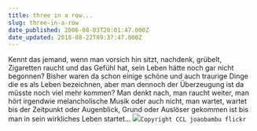 ```yaml
---
title: three in a row...
slug: three-in-a-row
date_published: 2006-08-03T20:01:47.000Z
date_updated: 2018-08-22T09:37:47.000Z
---
```


Kennt das jemand, wenn man vorsich hin sitzt, nachdenk, grübelt, Zigaretten raucht und das Gefühl hat, sein Leben hätte noch gar nicht begonnen? Bisher waren da schon einige schöne und auch traurige Dinge die es als Leben bezeichnen, aber man dennoch der Überzeugung ist da müsste noch viel mehr kommen? Man denkt nach, man raucht weiter, man hört irgendwie melancholische Musik oder auch nicht, man wartet, wartet bis der Zeitpunkt oder Augenblick, Grund oder Auslöser gekommen ist bis man in sein wirkliches Leben startet...
![](//static.flickr.com/31/39547196_ce31bf9cc2.jpg?v=0)`Copyright CCL joaobambu flickr`
